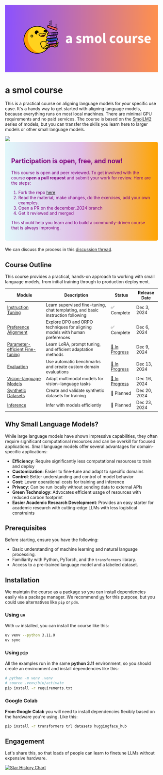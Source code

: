 ![smolcourse image](./banner.png)

# a smol course

This is a practical course on aligning language models for your specific use case. It's a handy way to get started with aligning language models, because everything runs on most local machines. There are minimal GPU requirements and no paid services. The course is based on the [SmolLM2](https://github.com/huggingface/smollm/tree/main) series of models, but you can transfer the skills you learn here to larger models or other small language models.

<a href="http://hf.co/join/discord">
<img src="https://img.shields.io/badge/Discord-7289DA?&logo=discord&logoColor=white"/>
</a>

<div style="background: linear-gradient(to right, #e0f7fa, #e1bee7, orange); padding: 20px; border-radius: 5px; margin-bottom: 20px; color: purple;">
    <h2>Participation is open, free, and now!</h2>
    <p>This course is open and peer reviewed. To get involved with the course <strong>open a pull request</strong> and submit your work for review. Here are the steps:</p>
    <ol>
        <li>Fork the repo <a href="https://github.com/huggingface/smol-course/fork">here</a></li>
        <li>Read the material, make changes, do the exercises, add your own examples.</li>
        <li>Open a PR on the december_2024 branch</li>
        <li>Get it reviewed and merged</li>
    </ol>
    <p>This should help you learn and to build a community-driven course that is always improving.</p>
</div>

We can discuss the process in this [discussion thread](https://github.com/huggingface/smol-course/discussions/2#discussion-7602932).

## Course Outline

This course provides a practical, hands-on approach to working with small language models, from initial training through to production deployment.

| Module | Description | Status | Release Date |
|--------|-------------|---------|--------------|
| [Instruction Tuning](./1_instruction_tuning) | Learn supervised fine-tuning, chat templating, and basic instruction following | ✅ Complete | Dec 3, 2024 |
| [Preference Alignment](./2_preference_alignment) | Explore DPO and ORPO techniques for aligning models with human preferences | ✅ Complete  | Dec 6, 2024 |
| [Parameter-efficient Fine-tuning](./3_parameter_efficient_finetuning) | Learn LoRA, prompt tuning, and efficient adaptation methods | [🚧 In Progress](https://github.com/huggingface/smol-course/pull/41) | Dec 9, 2024 |
| [Evaluation](./4_evaluation) | Use automatic benchmarks and create custom domain evaluations | [🚧 In Progress](https://github.com/huggingface/smol-course/issues/42) | Dec 13, 2024 |
| [Vision-language Models](./5_vision_language_models) | Adapt multimodal models for vision-language tasks | [🚧 In Progress](https://github.com/huggingface/smol-course/issues/49) | Dec 16, 2024 |
| [Synthetic Datasets](./6_synthetic_datasets) | Create and validate synthetic datasets for training | 📝 Planned | Dec 20, 2024 |
| [Inference](./7_inference) | Infer with models efficiently | 📝 Planned | Dec 23, 2024 |

## Why Small Language Models?

While large language models have shown impressive capabilities, they often require significant computational resources and can be overkill for focused applications. Small language models offer several advantages for domain-specific applications:

- **Efficiency**: Require significantly less computational resources to train and deploy
- **Customization**: Easier to fine-tune and adapt to specific domains
- **Control**: Better understanding and control of model behavior
- **Cost**: Lower operational costs for training and inference
- **Privacy**: Can be run locally without sending data to external APIs
- **Green Technology**: Advocates efficient usage of resources with reduced carbon footprint
- **Easier Academic Research Development**: Provides an easy starter for academic research with cutting-edge LLMs with less logistical constraints

## Prerequisites

Before starting, ensure you have the following:
- Basic understanding of machine learning and natural language processing.
- Familiarity with Python, PyTorch, and the `transformers` library.
- Access to a pre-trained language model and a labeled dataset.

## Installation

We maintain the course as a package so you can install dependencies easily via a package manager. We recommend [uv](https://github.com/astral-sh/uv) for this purpose, but you could use alternatives like `pip` or `pdm`.

### Using `uv`

With `uv` installed, you can install the course like this:

```bash
uv venv --python 3.11.0
uv sync
```

### Using `pip`

All the examples run in the same **python 3.11** environment, so you should create an environment and install dependencies like this:

```bash
# python -m venv .venv
# source .venv/bin/activate
pip install -r requirements.txt
```

### Google Colab

**From Google Colab** you will need to install dependencies flexibly based on the hardware you're using. Like this:

```bash
pip install -r transformers trl datasets huggingface_hub
```

## Engagement

Let's share this, so that loads of people can learn to finetune LLMs without expensive hardware.

[![Star History Chart](https://api.star-history.com/svg?repos=huggingface/smol-course&type=Date)](https://star-history.com/#huggingface/smol-course&Date)
